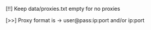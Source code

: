 [!!] Keep data/proxies.txt empty for no proxies

[>>] Proxy format is -> user@pass:ip:port and/or ip:port
